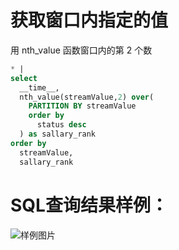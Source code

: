 # 获取窗口内指定的值

用 nth_value 函数窗口内的第 2 个数

```SQL
* |
select
  __time__,
  nth_value(streamValue,2) over(
    PARTITION BY streamValue
    order by
      status desc
  ) as sallary_rank
order by
  streamValue,
  sallary_rank
```

# SQL查询结果样例：

![样例图片](https://img.alicdn.com/tfs/TB18DX0QaL7gK0jSZFBXXXZZpXa-616-330.png)